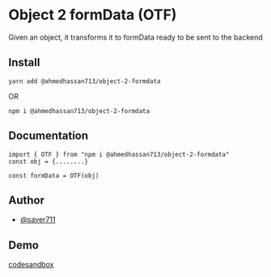 
# Object 2 formData (OTF)

Given an object, it transforms it to formData ready to be sent to the backend
## Install

```
yarn add @ahmedhassan713/object-2-formdata
```
OR
```
npm i @ahmedhassan713/object-2-formdata
```
## Documentation

```
import { OTF } from "npm i @ahmedhassan713/object-2-formdata"
const obj = {........}

const formData = OTF(obj)
```


## Author

- [@saver711](https://www.github.com/saver711)


## Demo
[codesandbox](https://codesandbox.io/s/object-2-formdata-otf-rx7g7n?file=/src/index.ts)